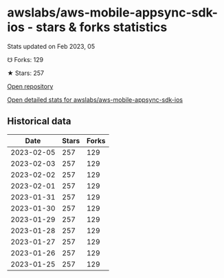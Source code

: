 # awslabs/aws-mobile-appsync-sdk-ios - stars & forks statistics

Stats updated on Feb 2023, 05

☋ Forks: 129

★ Stars: 257

[Open repository](https://github.com/awslabs/aws-mobile-appsync-sdk-ios)

[Open detailed stats for awslabs/aws-mobile-appsync-sdk-ios](https://reviewgithub.com/rep/awslabs/aws-mobile-appsync-sdk-ios)

## Historical data
| Date | Stars | Forks |
|------|-------|-------|
| 2023-02-05 | 257 | 129 | 
| 2023-02-03 | 257 | 129 | 
| 2023-02-02 | 257 | 129 | 
| 2023-02-01 | 257 | 129 | 
| 2023-01-31 | 257 | 129 | 
| 2023-01-30 | 257 | 129 | 
| 2023-01-29 | 257 | 129 | 
| 2023-01-28 | 257 | 129 | 
| 2023-01-27 | 257 | 129 | 
| 2023-01-26 | 257 | 129 | 
| 2023-01-25 | 257 | 129 | 

